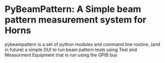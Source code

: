 PyBeamPattern: A Simple beam pattern measurement system for Horns
=================================================================

pybeampattern is a set of python modules and command line routine,
(and in future) a simple GUI to run beam pattern tests using Test and
Measurment Equipment that is run using the GPIB bus

